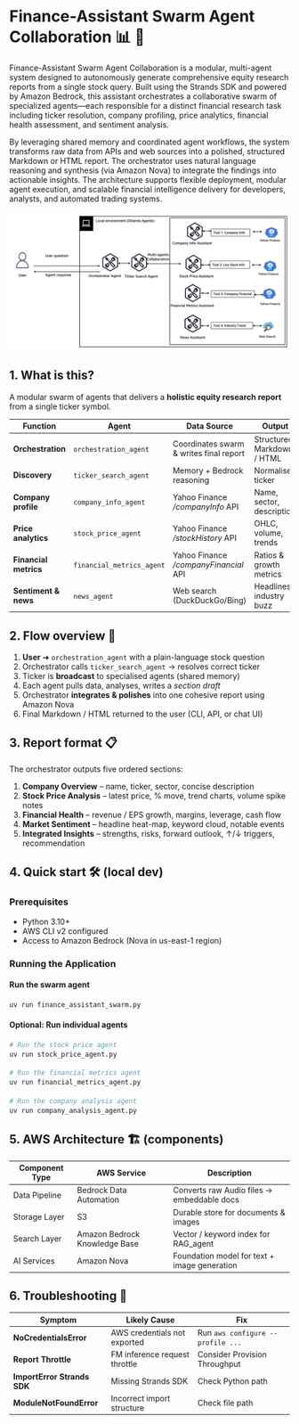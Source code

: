 # Finance-Assistant Swarm Agent Collaboration 📊 🐝

Finance-Assistant Swarm Agent Collaboration is a modular, multi-agent system designed to autonomously generate comprehensive equity research reports from a single stock query. Built using the Strands SDK and powered by Amazon Bedrock, this assistant orchestrates a collaborative swarm of specialized agents—each responsible for a distinct financial research task including ticker resolution, company profiling, price analytics, financial health assessment, and sentiment analysis.

By leveraging shared memory and coordinated agent workflows, the system transforms raw data from APIs and web sources into a polished, structured Markdown or HTML report. The orchestrator uses natural language reasoning and synthesis (via Amazon Nova) to integrate the findings into actionable insights. The architecture supports flexible deployment, modular agent execution, and scalable financial intelligence delivery for developers, analysts, and automated trading systems.

![Architecture](Image/architecture_stock_swarm.png)

## 1. What is this?

A modular swarm of agents that delivers a **holistic equity research report** from a single ticker symbol.

| Function | Agent | Data Source | Output |
|----------|-------|-------------|--------|
| **Orchestration** | `orchestration_agent` | Coordinates swarm & writes final report | Structured Markdown / HTML |
| **Discovery** | `ticker_search_agent` | Memory + Bedrock reasoning | Normalised ticker |
| **Company profile** | `company_info_agent` | Yahoo Finance _/companyInfo_ API | Name, sector, description |
| **Price analytics** | `stock_price_agent` | Yahoo Finance _/stockHistory_ API | OHLC, volume, trends |
| **Financial metrics** | `financial_metrics_agent` | Yahoo Finance _/companyFinancial_ API | Ratios & growth metrics |
| **Sentiment & news** | `news_agent` | Web search (DuckDuckGo/Bing) | Headlines, industry buzz |

## 2. Flow overview 🚦

1. **User** ➜ `orchestration_agent` with a plain-language stock question
2. Orchestrator calls `ticker_search_agent` → resolves correct ticker
3. Ticker is **broadcast** to specialised agents (shared memory)
4. Each agent pulls data, analyses, writes a _section draft_
5. Orchestrator **integrates & polishes** into one cohesive report using Amazon Nova
6. Final Markdown / HTML returned to the user (CLI, API, or chat UI)

## 3. Report format 📋

The orchestrator outputs five ordered sections:

1. **Company Overview** – name, ticker, sector, concise description
2. **Stock Price Analysis** – latest price, % move, trend charts, volume spike notes
3. **Financial Health** – revenue / EPS growth, margins, leverage, cash flow
4. **Market Sentiment** – headline heat-map, keyword cloud, notable events
5. **Integrated Insights** – strengths, risks, forward outlook, ↑/↓ triggers, recommendation

## 4. Quick start 🛠️ (local dev)

### Prerequisites

- Python 3.10+
- AWS CLI v2 configured
- Access to Amazon Bedrock (Nova in us-east-1 region)

### Running the Application

#### Run the swarm agent

```bash
uv run finance_assistant_swarm.py
```

#### Optional: Run individual agents

```bash
# Run the stock price agent
uv run stock_price_agent.py

# Run the financial metrics agent
uv run financial_metrics_agent.py

# Run the company analysis agent
uv run company_analysis_agent.py
```

## 5. AWS Architecture 🏗️ (components)

| Component Type | AWS Service | Description |
|----------------|-------------|-------------|
| Data Pipeline | Bedrock Data Automation | Converts raw Audio files → embeddable docs |
| Storage Layer | S3 | Durable store for documents & images |
| Search Layer | Amazon Bedrock Knowledge Base | Vector / keyword index for RAG_agent |
| AI Services | Amazon Nova | Foundation model for text + image generation |

## 6. Troubleshooting 🐞

| Symptom | Likely Cause | Fix |
|---------|-------------|-----|
| **NoCredentialsError** | AWS credentials not exported | Run `aws configure --profile ...` |
| **Report Throttle** | FM inference request throttle | Consider Provision Throughput |
| **ImportError Strands SDK** | Missing Strands SDK | Check Python path |
| **ModuleNotFoundError** | Incorrect import structure | Check file path |
